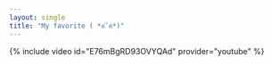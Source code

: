 ```yaml
---
layout: single
title: "My favorite ( *ฅ́˘ฅ̀*)" 
---
```


{% include video id="E76mBgRD93OVYQAd" provider="youtube" %}
